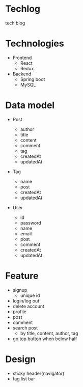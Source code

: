 # Techlog

tech blog

# Technologies

- Frontend
    - React
    - Redux
- Backend
    - Spring boot
    - MySQL

# Data model

- Post
    - author
    - title
    - content
    - comment
    - tag
    - createdAt
    - updatedAt

- Tag
    - name
    - post
    - createdAt
    - updatedAt

- User
    - id
    - password
    - name
    - email
    - post
    - comment
    - createdAt
    - updatedAt

# Feature

- signup
    - unique id
- login/log out
- delete account
- profile
- post
- comment
- search post 
    - by title, content, author, tag
- go top button when below half

# Design

- sticky header(navigator)
- tag list bar
